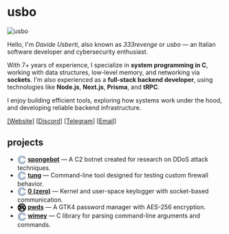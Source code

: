 # usbo
<p align="left"> <img src="https://komarev.com/ghpvc/?username=UsboKirishima&label=Profile%20views&color=000000&style=flat" alt="usbo" /> </p>

Hello, I'm *Davide Usberti*, also known as *333revenge* or *usbo* — an Italian software developer and cybersecurity enthusiast.

With 7+ years of experience, I specialize in **system programming in C**, working with data structures, low-level memory, and networking via **sockets**. I'm also experienced as a **full-stack backend developer**, using technologies like **Node.js**, **Next.js**, **Prisma**, and **tRPC**.

I enjoy building efficient tools, exploring how systems work under the hood, and developing reliable backend infrastructure.

[[Website]](https://usbo.tech/) [[Discord](https://discord.com/users/926182366853079150)] [[Telegram](https://t.me/dynamicdecember)] [[Email](mailto:usbokirishima@gmail.com)]
## projects

- <img src="https://raw.githubusercontent.com/devicons/devicon/master/icons/c/c-original.svg" alt="c" width="20" height="20" align="center"/> [**spongebot**](https://github.com/UsboKirishima/spongebot) — A C2 botnet created for research on DDoS attack techniques.
- <img src="https://raw.githubusercontent.com/devicons/devicon/master/icons/c/c-original.svg" alt="c" width="20" height="20" align="center"/> [**tung**](https://github.com/UsboKirishima/tung) — Command-line tool designed for testing custom firewall behavior.
- <img src="https://raw.githubusercontent.com/devicons/devicon/master/icons/c/c-original.svg" alt="c" width="20" height="20" align="center"/> [**0 (zero)**](https://github.com/UsboKirishima/0) — Kernel and user-space keylogger with socket-based communication.
- <img src="https://raw.githubusercontent.com/devicons/devicon/ca28c779441053191ff11710fe24a9e6c23690d6/icons/rust/rust-original.svg" alt="c" width="20" height="20" align="center"/> [**pwds**](https://github.com/UsboKirishima/pwds) — A GTK4 password manager with AES-256 encryption.
- <img src="https://raw.githubusercontent.com/devicons/devicon/master/icons/c/c-original.svg" alt="c" width="20" height="20" align="center"/> [**wimey**](https://github.com/UsboKirishima/wimey) — C library for parsing command-line arguments and commands.
